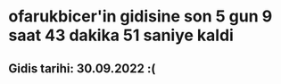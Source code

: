 # ofarukbicer'in gidisine son 5 gun 9 saat 43 dakika 51 saniye kaldi

## Gidis tarihi: 30.09.2022 :(
